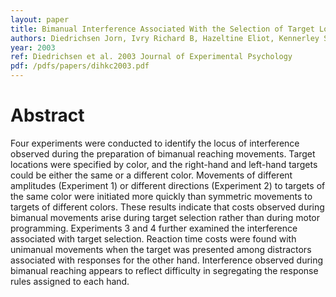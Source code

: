 ```yaml
---
layout: paper
title: Bimanual Interference Associated With the Selection of Target Locations
authors: Diedrichsen Jorn, Ivry Richard B, Hazeltine Eliot, Kennerley Steven, Cohen Asher
year: 2003
ref: Diedrichsen et al. 2003 Journal of Experimental Psychology
pdf: /pdfs/papers/dihkc2003.pdf
---
```


# Abstract

Four experiments were conducted to identify the locus of interference observed during the preparation of
bimanual reaching movements. Target locations were specified by color, and the right-hand and left-hand
targets could be either the same or a different color. Movements of different amplitudes (Experiment 1)
or different directions (Experiment 2) to targets of the same color were initiated more quickly than
symmetric movements to targets of different colors. These results indicate that costs observed during
bimanual movements arise during target selection rather than during motor programming. Experiments
3 and 4 further examined the interference associated with target selection. Reaction time costs were found
with unimanual movements when the target was presented among distractors associated with responses
for the other hand. Interference observed during bimanual reaching appears to reflect difficulty in
segregating the response rules assigned to each hand.